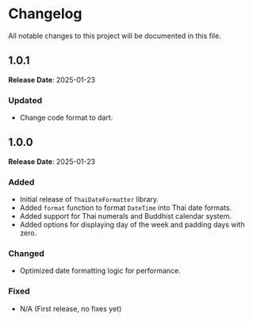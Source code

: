 # Changelog

All notable changes to this project will be documented in this file.

## 1.0.1
**Release Date**: 2025-01-23

### Updated
- Change code format to dart.


## 1.0.0
**Release Date**: 2025-01-23

### Added
- Initial release of `ThaiDateFormatter` library.
- Added `format` function to format `DateTime` into Thai date formats.
- Added support for Thai numerals and Buddhist calendar system.
- Added options for displaying day of the week and padding days with zero.

### Changed
- Optimized date formatting logic for performance.

### Fixed
- N/A (First release, no fixes yet)
